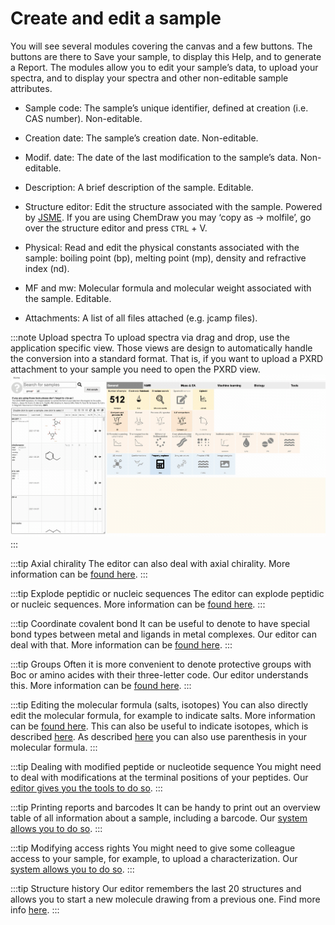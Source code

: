 # Create and edit a sample

You will see several modules covering the canvas and a few buttons. The buttons are there to Save your sample, to display this Help, and to generate a Report. The modules allow you to edit your sample’s data, to upload your spectra, and to display your spectra and other non-editable sample attributes.

- Sample code: The sample’s unique identifier, defined at creation \(i.e. CAS number\). Non-editable.

- Creation date: The sample’s creation date. Non-editable.

- Modif. date: The date of the last modification to the sample’s data. Non-editable.

- Description: A brief description of the sample. Editable.

- Structure editor: Edit the structure associated with the sample. Powered by [JSME](http://peter-ertl.com/jsme/). If you are using ChemDraw you may ‘copy as -&gt; molfile’, go over the structure editor and press `CTRL` + V.

- Physical: Read and edit the physical constants associated with the sample: boiling point \(bp\), melting point \(mp\), density and refractive index \(nd\).

- MF and mw: Molecular formula and molecular weight associated with the sample. Editable.

- Attachments: A list of all files attached \(e.g. jcamp files\).

:::note Upload spectra
To upload spectra via drag and drop, use the application specific view. Those views are design to automatically handle the conversion into a standard format. 
That is, if you want to upload a PXRD attachment to your sample you need to open the PXRD view. 
![upload spectrum](uploadSpectrum.gif)
:::


:::tip Axial chirality
The editor can also deal with axial chirality. More information can be [found here](includes/binap/README.md).
:::

:::tip Explode peptidic or nucleic sequences
The editor can explode peptidic or nucleic sequences. More information can be [found here](includes/explodeSequences/README.md).
:::

:::tip Coordinate covalent bond
It can be useful to denote to have special bond types between metal and ligands in metal complexes. Our editor can deal with that. More information can be [found here](includes/metal/README.md).
:::

:::tip Groups
Often it is more convenient to denote protective groups with Boc or amino acides with their three-letter code. Our editor understands this. More information can be [found here](includes/mfGroups/README.md).
:::

:::tip Editing the molecular formula (salts, isotopes)
You can also directly edit the molecular formula, for example to indicate salts.
More information can be [found here](includes/mfInfo/README.md). 
This can also be useful to indicate isotopes, which is described [here](includes/mfIsotopes/README.md).
As described [here](includes/mfParenthesis/README.md) you can also use parenthesis in your molecular formula.
:::


:::tip Dealing with modified peptide or nucleotide sequence
You might need to deal with modifications at the terminal positions of your peptides. Our [editor gives you the tools to do so](includes/modifiedSequences/README.md).
:::


:::tip Printing reports and barcodes
It can be handy to print out an overview table of all information about a sample, including a barcode. 
Our [system allows you to do so](includes/printReport/README.md).
:::

:::tip Modifying access rights
You might need to give some colleague access to your sample, for example, to upload a characterization. 
Our [system allows you to do so](includes/rights/README.md).
:::


:::tip Structure history
Our editor remembers the last 20 structures and allows you to start a new molecule drawing from a previous one.
Find more info [here](includes/structureTemplate/README.md).
:::